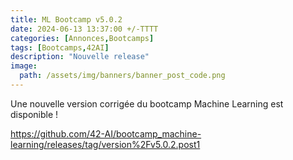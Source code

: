 ```yaml
---
title: ML Bootcamp v5.0.2
date: 2024-06-13 13:37:00 +/-TTTT
categories: [Annonces,Bootcamps]
tags: [Bootcamps,42AI]
description: "Nouvelle release"
image:
  path: /assets/img/banners/banner_post_code.png
---
```


Une nouvelle version corrigée du bootcamp Machine Learning est disponible ! 

https://github.com/42-AI/bootcamp_machine-learning/releases/tag/version%2Fv5.0.2.post1
